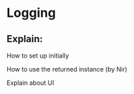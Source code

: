 # Logging

## Explain:

How to set up initially

How to use the returned instance \(by Nir\)

Explain about UI


